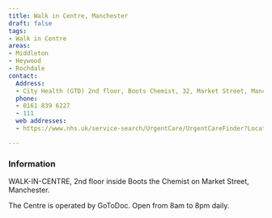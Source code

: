 ```yaml
---
title: Walk in Centre, Manchester
draft: false
tags:
- Walk in Centre
areas:
- Middleton
- Heywood
- Rochdale
contact:
  Address:
  - City Health (GTD) 2nd floor, Boots Chemist, 32, Market Street, Manchester.
  phone:
  - 0161 839 6227
  - 111
  web addresses:
  - https://www.nhs.uk/service-search/UrgentCare/UrgentCareFinder?Location.Id=14352&Location.Name=Middleton%2C%20Greater%20Manchester%2C%20M24&Location.County=Greater%20Manchester&Location.Postcode=M24%204&Location.Latitude=53.546&Location.Longitude=-2.202&IsAandE=False&IsPharmacy=False&IsUrgentCare=True&IsOpenNow=False&MileValue=10

---
```

### Information
WALK-IN-CENTRE, 2nd floor inside Boots
the Chemist on Market Street, Manchester.

The Centre is operated by GoToDoc.
Open from 8am to 8pm daily.